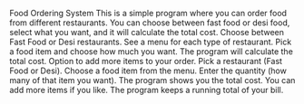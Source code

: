 Food Ordering System
This is a simple program where you can order food from different restaurants. You can choose between fast food or desi food, select what you want, and it will calculate the total cost.
Choose between Fast Food or Desi restaurants.
See a menu for each type of restaurant.
Pick a food item and choose how much you want.
The program will calculate the total cost.
Option to add more items to your order.
Pick a restaurant (Fast Food or Desi).
Choose a food item from the menu.
Enter the quantity (how many of that item you want).
The program shows you the total cost.
You can add more items if you like.
The program keeps a running total of your bill.
